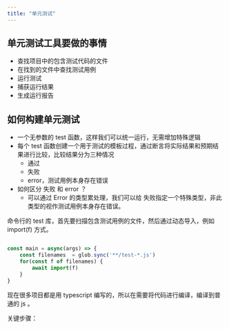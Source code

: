 ```yaml
---
title: "单元测试"
---
```


## 单元测试工具要做的事情

- 查找项目中的包含测试代码的文件
- 在找到的文件中查找测试用例
- 运行测试
- 捕获运行结果
- 生成运行报告

## 如何构建单元测试

- 一个无参数的 test 函数，这样我们可以统一运行，无需增加特殊逻辑
- 每个 test 函数创建一个用于测试的模板过程，通过断言将实际结果和预期结果进行比较，比较结果分为三种情况
  - 通过
  - 失败
  - error，测试用例本身存在错误
- 如何区分 失败 和 error ？
  - 可以通过 Error 的类型累处理，我们可以给 失败指定一个特殊类型，非此类型的视作测试用例本身存在错误。

命令行的 test 库，首先要扫描包含测试用例的文件，然后通过动态导入，例如 import(f) 方式。

```js

const main = async(args) => {
    const filenames  = glob.sync('**/test-*.js')
    for(const f of filenames) {
        await import(f)
    }
}

```

现在很多项目都是用 typescript 编写的，所以在需要将代码进行编译，编译到普通的 js 。

关键步骤：


